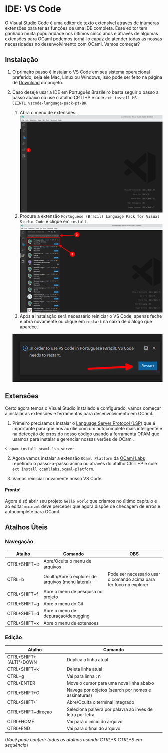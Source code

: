 # IDE: VS Code

O Visual Studio Code é uma editor de texto extensível através de inúmeras extensões para ter as funções de uma IDE completa. Esse editor tem ganhado muita popularidade nos últimos cinco anos e através de algumas extensões para OCaml podemos torná-lo capaz de atender todas as nossas necessidades no desenvolvimento com OCaml. Vamos começar?

## Instalação

1. O primeiro passo é instalar o VS Code em seu sistema operacional preferido, seja ele Mac, Linux ou Windows, isso pode ser feito na página de [Download](https://code.visualstudio.com/#alt-downloads) do projeto.
2. Caso deseje usar a IDE em Português Brazileiro basta seguir o passo a passo abaixo ou use o atalho CRTL+P e cole `ext install MS-CEINTL.vscode-language-pack-pt-BR`.
    1. Abra o menu de extensões.
    ![Imagem mostrando a posição do botão para abrir o menu de extensões no Visual Studio Code](https://github.com/Camilotk/ocaml4noobs/blob/intermezzo-1/1I%20-%20ferramentas/imagens/passo1.png)
    2. Procure a extensão `Portuguese (Brazil) Language Pack for Visual Studio Code` e clique em `install`.
    ![Imagem mostrando como encontrar e instalar a extensão para traduzir a IDE](https://github.com/Camilotk/ocaml4noobs/blob/intermezzo-1/1I%20-%20ferramentas/imagens/passo2.png)
    3. Após a instalação será necessário reiniciar o VS Code, apenas feche e abra novamente ou clique em `restart` na caixa de diálogo que aparece.
    
    ![Imagem mostrando como reiniciar a IDE após a instalação da tradução](https://github.com/Camilotk/ocaml4noobs/blob/intermezzo-1/1I%20-%20ferramentas/imagens/passo3.png)

## Extensões

Certo agora temos o Visual Studio instalado e configurado, vamos começar a instalar as extensões e ferramentas para desenvolvimento em OCaml.

1. Primeiro precisamos instalar o [Language Server Protocol (LSP)](https://docs.microsoft.com/pt-br/visualstudio/extensibility/language-server-protocol?view=vs-2019) que é importante para que nos auxilie com um autocomplete mais inteligente e na detecção de erros do nosso código usando a ferramenta OPAM que usamos para instalar e gerenciar nossas verões de OCaml.
```terminal
$ opam install ocaml-lsp-server
```
2. Agora vamos instalar a extensão `OCaml Platform` da [OCaml Labs](https://ocamllabs.io/) repetindo o passo-a-passo acima ou através do atalho CRTL+P e cole `ext install ocamllabs.ocaml-platform`.

3. Vamos reiniciar novamente nosso VS Code.

#### Pronto!
Agora é só abrir seu projeto `hello world` que criamos no último capítulo e ao editar `main.ml` deve perceber que agora dispõe de checagem de erros e autocomplete para OCaml.

## Atalhos Úteis

### Navegação

| Atalho       | Comando                                           | OBS                                                                |
|--------------|---------------------------------------------------|--------------------------------------------------------------------|
| CTRL+SHIFT+e | Abre/Oculta o menu de arquivos                    |                                                                    |
| CTRL+b       | Oculta/Abre o explorer de arquivos (menu lateral) | Pode ser necessario usar o comando acima para ter foco no explorer |
| CTRL+SHIFT+f | Abre o menu de pesquisa no projeto                |                                                                    |
| CTRL+SHIFT+g | Abre o menu do Git                                |                                                                    |
| CTRL+SHIFT+d | Abre o menu de depuraçao/debugging                |                                                                    |
| CTRL+SHIFT+x | Abre o menu de extensoes                          |                                                                    |

### Edição

| Atalho                 | Comando                                                   |
|------------------------|-----------------------------------------------------------|
| CTRL+SHIFT+(ALT)¹+DOWN | Duplica a linha atual                                     |
| CTRL+SHIFT+k           | Deleta linha atual                                        |
| CTRL+g                 | Vai para linha : n                                        |
| CTRL+ENTER             | Move o cursor para uma nova linha abaixo                  |
| CTRL+SHIFT+O           | Navega por objetos (search por nomes e assinaturas)       |
| CTRL+SHIFT+`           | Abre/Oculta o terminal integrado                          |
| CTRL+SHIFT+direçao     | Seleciona palavra por palavra ao inves de letra por letra |
| CTRL+HOME              | Vai para o inicio do arquivo                              |
| CTRL+END               | Vai para o final do arquivo                               |
(*Você pode conferir todos os atalhos usando CTRL+K CTRL+S em sequência*)
